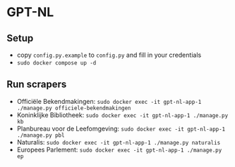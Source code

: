 # GPT-NL
## Setup
- copy `config.py.example` to `config.py` and fill in your credentials
- `sudo docker compose up -d`

## Run scrapers
- Officiële Bekendmakingen: `sudo docker exec -it gpt-nl-app-1 ./manage.py officiele-bekendmakingen`
- Koninklijke Bibliotheek: `sudo docker exec -it gpt-nl-app-1 ./manage.py kb`
- Planbureau voor de Leefomgeving: `sudo docker exec -it gpt-nl-app-1 ./manage.py pbl`
- Naturalis: `sudo docker exec -it gpt-nl-app-1 ./manage.py naturalis`
- Europees Parlement: `sudo docker exec -it gpt-nl-app-1 ./manage.py ep`
